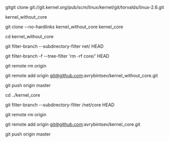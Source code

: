 gitgit clone git://git.kernel.org/pub/scm/linux/kernel/git/torvalds/linux-2.6.git 

kernel_without_core

git clone --no-hardlinks kernel_without_core kernel_core



cd kernel_without_core

git filter-branch --subdirectory-filter net/ HEAD

git filter-branch -f --tree-filter 'rm -rf core/' HEAD

git remote rm origin

git remote add origin git@github.com:avrybintsev/kernel_without_core.git

git push origin master



cd ../kernel_core

git filter-branch --subdirectory-filter /net/core HEAD

git remote rm origin

git remote add origin git@github.com:avrybintsev/kernel_core.git

git push origin master
